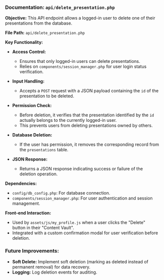 ### Documentation: `api/delete_presentation.php`

**Objective:**
This API endpoint allows a logged-in user to delete one of their presentations from the database.

**File Path:**
`api/delete_presentation.php`

**Key Functionality:**

*   **Access Control:**
    *   Ensures that only logged-in users can delete presentations.
    *   Relies on `components/session_manager.php` for user login status verification.

*   **Input Handling:**
    *   Accepts a `POST` request with a JSON payload containing the `id` of the presentation to be deleted.

*   **Permission Check:**
    *   Before deletion, it verifies that the presentation identified by the `id` actually belongs to the currently logged-in user.
    *   This prevents users from deleting presentations owned by others.

*   **Database Deletion:**
    *   If the user has permission, it removes the corresponding record from the `presentations` table.

*   **JSON Response:**
    *   Returns a JSON response indicating success or failure of the deletion operation.

**Dependencies:**

*   `config/db_config.php`: For database connection.
*   `components/session_manager.php`: For user authentication and session management.

**Front-end Interaction:**

*   Used by `assets/js/my_profile.js` when a user clicks the "Delete" button in their "Content Vault".
*   Integrated with a custom confirmation modal for user verification before deletion.

### Future Improvements:

*   **Soft Delete:** Implement soft deletion (marking as deleted instead of permanent removal) for data recovery.
*   **Logging:** Log deletion events for auditing.